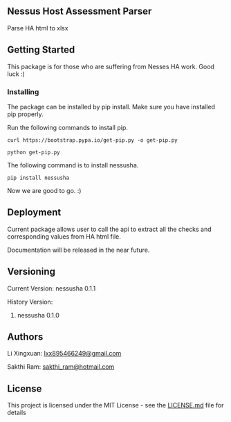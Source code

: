 ## Nessus Host Assessment Parser

Parse HA html to xlsx

## Getting Started

This package is for those who are suffering from Nesses HA work. Good luck :)



### Installing

The package can be installed by pip install. Make sure you have installed pip properly. 

Run the following commands to install pip.

```
curl https://bootstrap.pypa.io/get-pip.py -o get-pip.py
```
```
python get-pip.py
```

The following command is to install nessusha.
```
pip install nessusha
```

Now we are good to go. :)



## Deployment

Current package allows user to call the api to extract all the checks and corresponding values from HA html file.

Documentation will be released in the near future.



## Versioning

Current Version: nessusha 0.1.1

History Version: 

1. nessusha 0.1.0


## Authors
Li Xingxuan: lxx895466249@gmail.com

Sakthi Ram: sakthi_ram@hotmail.com


## License

This project is licensed under the MIT License - see the [LICENSE.md](LICENSE.md) file for details


